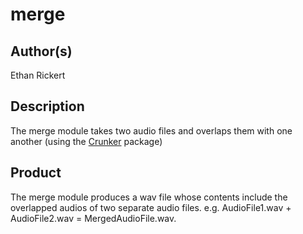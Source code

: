 # merge

## Author(s)

Ethan Rickert

## Description

The merge module takes two audio files and overlaps them with one another (using the [Crunker](https://github.com/jackedgson/crunker) package)

## Product

The merge module produces a wav file whose contents include the overlapped audios of two separate audio files.
e.g. AudioFile1.wav + AudioFile2.wav = MergedAudioFile.wav.
